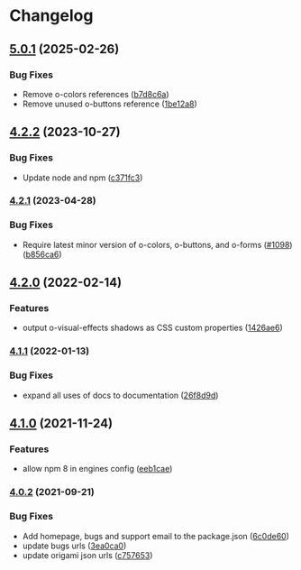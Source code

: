 # Changelog

## [5.0.1](https://github.com/Financial-Times/origami/compare/o-visual-effects-v5.0.0...o-visual-effects-v5.0.1) (2025-02-26)


### Bug Fixes

* Remove o-colors references ([b7d8c6a](https://github.com/Financial-Times/origami/commit/b7d8c6a3d5d01c03c37cc8e0d57fa40f06361d38))
* Remove unused o-buttons reference ([1be12a8](https://github.com/Financial-Times/origami/commit/1be12a809a44421541412363671445477454656a))

## [4.2.2](https://github.com/Financial-Times/origami/compare/o-visual-effects-v4.2.1...o-visual-effects-v4.2.2) (2023-10-27)


### Bug Fixes

* Update node and npm ([c371fc3](https://github.com/Financial-Times/origami/commit/c371fc3f7f2d66266dbca95862ecef3ddeb1f339))

### [4.2.1](https://www.github.com/Financial-Times/origami/compare/o-visual-effects-v4.2.0...o-visual-effects-v4.2.1) (2023-04-28)


### Bug Fixes

* Require latest minor version of o-colors, o-buttons, and o-forms ([#1098](https://www.github.com/Financial-Times/origami/issues/1098)) ([b856ca6](https://www.github.com/Financial-Times/origami/commit/b856ca66c9ec555f3c70833ffa35cb05cd19841f))

## [4.2.0](https://www.github.com/Financial-Times/origami/compare/o-visual-effects-v4.1.1...o-visual-effects-v4.2.0) (2022-02-14)


### Features

* output o-visual-effects shadows as CSS custom properties ([1426ae6](https://www.github.com/Financial-Times/origami/commit/1426ae64113f987739be428a8609cbf1b56e9632))

### [4.1.1](https://www.github.com/Financial-Times/origami/compare/o-visual-effects-v4.1.0...o-visual-effects-v4.1.1) (2022-01-13)


### Bug Fixes

* expand all uses of docs to documentation ([26f8d9d](https://www.github.com/Financial-Times/origami/commit/26f8d9d8cbbe3e78902d8c3951b37e08150a77bd))

## [4.1.0](https://www.github.com/Financial-Times/origami/compare/o-visual-effects-v4.0.2...o-visual-effects-v4.1.0) (2021-11-24)


### Features

* allow npm 8 in engines config ([eeb1cae](https://www.github.com/Financial-Times/origami/commit/eeb1cae6e7f0379e647f2b41240b1f294997d528))

### [4.0.2](https://www.github.com/Financial-Times/origami/compare/o-visual-effects-v4.0.1...o-visual-effects-v4.0.2) (2021-09-21)


### Bug Fixes

* Add homepage, bugs and support email to the package.json ([6c0de60](https://www.github.com/Financial-Times/origami/commit/6c0de60ebd6e64c4dd16d000fcc6b79412ce30f4))
* update bugs urls ([3ea0ca0](https://www.github.com/Financial-Times/origami/commit/3ea0ca03bcb6e55142a77387ad0fff5ddf056d44))
* update origami json urls ([c757653](https://www.github.com/Financial-Times/origami/commit/c7576532b5a14f0462d5346dfb63238be025602e))
